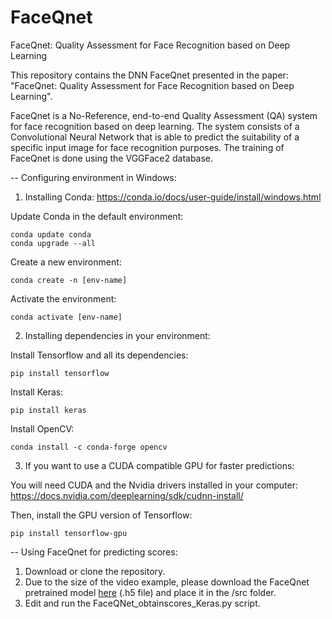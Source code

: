 # FaceQnet
FaceQnet: Quality Assessment for Face Recognition based on Deep Learning

This repository contains the DNN FaceQnet presented in the paper: "FaceQnet: Quality Assessment for Face Recognition based on Deep Learning".

FaceQnet is a No-Reference, end-to-end Quality Assessment (QA) system for face recognition based on deep learning. 
The system consists of a Convolutional Neural Network that is able to predict the suitability of a specific input image for face recognition purposes. 
The training of FaceQnet is done using the VGGFace2 database.

-- Configuring environment in Windows:

1) Installing Conda: https://conda.io/docs/user-guide/install/windows.html

  Update Conda in the default environment:

    conda update conda
    conda upgrade --all

  Create a new environment:

    conda create -n [env-name]

  Activate the environment:

    conda activate [env-name]

2) Installing dependencies in your environment:

  Install Tensorflow and all its dependencies: 
    
    pip install tensorflow
    
  Install Keras:
  
    pip install keras
    
  Install OpenCV:

    conda install -c conda-forge opencv
  
 3) If you want to use a CUDA compatible GPU for faster predictions:
  
   You will need CUDA and the Nvidia drivers installed in your computer: https://docs.nvidia.com/deeplearning/sdk/cudnn-install/
  
   Then, install the GPU version of Tensorflow:
    
    pip install tensorflow-gpu
  
-- Using FaceQnet for predicting scores:

  1) Download or clone the repository. 
  2) Due to the size of the video example, please download the FaceQnet pretrained model <a href="https://github.com/javier2491/FaceQnet/releases/download/v1.0/FaceQnet.h5" rel="nofollow">here</a> (.h5 file) and place it in the /src folder.
  3) Edit and run the FaceQNet_obtainscores_Keras.py script.





